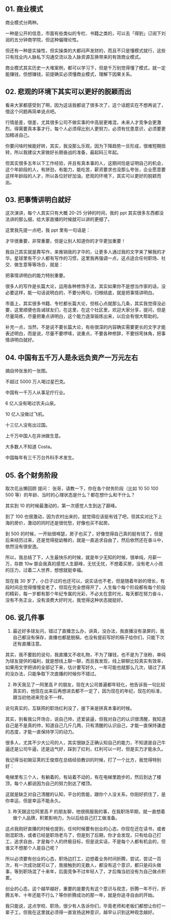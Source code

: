 ## 01. 商业模式
商业模式分两种。

一种是公开的信息，市面有些类似的专栏、书籍之类的，可以去「得到」订阅下刘润的五分钟商学院，但这种偏理论性。

但还有一种是实操性，但实操类的大都闷声发财的，而且不只是懂模式就行，这些只有找业内人脉私下沟通交流以及人脉资源互换带来的有效商业模式。

商业模式其实历史一大堆案例，都可以学习下，但是千万别觉得懂了模式，就一定能赚钱，但想赚钱，前提确实必须懂商业模式，理解下因果关系。

## 02. 悲观的环境下其实可以更好的脱颖而出

看来大家都感受到了啊，因为这话我都说了很多次了，这个话题实在不想再说了，借这个问题再简单说点吧。

行情是差，很差，尤其很多公司不做实事的中高层更难混，未来人才竞争会更激烈，得需要真本事才行，每个人必须得比别人更努力，必须有忧患意识，必须要更加精进自己。

你要问啥时候能好转，其实，我没那么乐观，因为下降趋势一旦形成，很难短期扭转，所以我建议大家做好长期奋战的准备，最起码三年起。

但其实很多五年以下工作经验，并且有真本事的人，这期间恰是证明自己的机会，这个年龄段的人，有拼劲，有能力，能吃苦，薪资要求也没那么夸张，企业愿意要这样年龄段的人才，所以各位好好加油，悲观的环境下，其实可以更好的脱颖而出。

## 03. 把事情讲明白就好

这次演讲，每个人其实只有大概 20-25 分钟的时间，我的 ppt 其实很多东西都没法讲的那么细，给大家直播的时候就可以讲的更细了。

这里我先提一点吧，我 ppt 里有一句话是：

才华很重要，非常重要，但是让别人知道你的才华更加重要！

我自己其实就是靠写作，来推销我的才华的，让更多人通过我的文字来了解我的才华。星球里有不少人都有写作的习惯，这里我再强调一点，这点适合任何职场、社交、做生意等等场合，就是：

把事情讲明白的能力特别重要。

很多人的写作是长篇大论，运用各种修饰手法，其实如果你不是想当作家的话，没必要这样，能一句话说明白的，不要分两句，归根结底，就是把事情讲明白。

市面上，其实很多书籍、专栏都长篇大论，但核心点就那么几条，其实我觉得没必要，这里顺便也告诫球友们，在这里，在这个社区里，欢迎大家分享，提问，但是尽量简练，尽量把重点讲明白，这个能力逐渐锻炼出来，以后会有很大帮助的。

补充一点，当然，不是说不要长篇大论，有些很深的内容确实需要更长的文字才能表述明白，而是说，尽量不要啰嗦，说重点，不要各种修辞，不要拐弯抹角，把事情讲明白就好。

## 04. 中国有五千万人是永远负资产一万元左右

摘自帅张发的一张图。

不超过 5000 万人喝过星巴克。

中国有一千万人从事足疗行业。

6 亿人没有喝过农夫山泉。

10 亿人没做过飞机。

十三亿人没有出过国。

上千万中国人在非洲做生意。

大多数人不知道 Costa。

中国每年有三千万台外科手术发生。

## 05. 各个财务阶段

取次花丛懒回顾 提问：  张哥，请教一下，你在各个财务阶段（比如 10 50 100 500 等）的年龄、当时的心理状态是什么？都在想什么和干什么？

其实到 10 的时候最激动的，第一次感觉人生到达了巅峰。

到了 100 也很激动，因为农村出来的，就觉得应该挺有钱了吧，但其实对比下上海的房价，激动的同时还是很忧愁，好像也买不起房。

到 500 的时候，一开始很嘚瑟，房子也买了，好像觉得自己真的挺有钱了，但是后来经历过来，还是觉得挺幼稚的，就是一直追求自由了，然后依然还在奋斗中，依然没有很安逸。

所以，我总结了下，人生最快乐的时候，就是年少无知的时候，很单纯，月薪一万，存款 10w 那会我真的感觉人生巅峰，无忧无忧，不想着买房，没有老人小孩的压力，过着二人世界，想想就挺幸福。

现在我 30 岁了，小日子过的也还可以，说实话也不老，但是随着年龄的增长，有段时间总觉得慢慢变老了，但现在完全想得开了，人生每个每个阶段都有每个阶段的精彩，每一岁都有那个年纪专属的光彩，不必太在意时光，每天都在努力奋斗，没有不务正业，没有浪费大好时光，我觉得这种状态就挺好。

## 06. 说几件事

1. 最近好多球友问，错过了直播怎么办，讲真，没办法，我直播没有录屏的，我自己都没有保存，直播也都是脱稿，也没有提前写好的稿子给你们，只能下次还有直播注意。

其实，我不要脸的说句，我直播又不收礼物，不为了赚钱，也不是为了涨粉，单纯为球友提供的福利，就是想线上聊一聊，而且我发现，线上聊聊比较真实有效率，如果用文字把讲的全部记下来，估计要写好久，一年可能也就那么几次，错过了真的没办法，只能争取下次直播的时候你不错过。

2. 昨天我见了一阿里高 P 的朋友，现在大公司普遍都年轻化，他告诉我一句比较真实的，他现在出来后再想进去都不一定了，因为现在的年纪，现在的标准，跟当初他进来完全不一样。

说句真实的，互联网的职场红利没了，接下来是拼真本事的时候。

其实，别看我公开场合，说自己帅，还爱装逼，但我对自己的认识很清醒，我知道自己是不是真的帅，知道自己几斤几两，只有清醒的认识自己，才能一直保持谦虚的态度，才能一直保持学习的动力。

很多人，尤其不少大公司的人，其实很缺乏正确认知自己的能力，不知道是自己牛逼还是公司牛逼，还是运气好，踩到了红利，红利可以一时，但是实力才能永久。

我记得当初豌豆荚的王俊煜在总结经验教训的时候，打了一个比方，我觉得特别好：

电梯里有三个人，有躺着的，有站着不动的，有在电梯里跑步的，然后到达了楼顶，每个人都说因为自己的努力到达了楼顶。

这就是缺乏对自己清醒的认知，平台的势能，跟你个人没关系，你刚好抓住了，是你幸运，但是幸运不能永久。

3. 昨天跟这位阿里高 P 的朋友聊，他很佩服我的事，在我职场早期，就一直想着做个人品牌，积累影响力，为以后给自己打工做准备。

这点我刚好直播的时候也提到，任何时候要有创业的心态，你现在还在读书，或者刚混职场，或者已经是职场老鸟了，但是到了后期，你才会发现，只有给自己打工，追求自由，才是每个人的终极目标，但是说实话，不是每个人都有机会的，但谁又不想那个人是自己呢？

所以必须要有创业的心态，职场边打工，边想着业务时间折腾，尝试，尝试一百次，有一次成功就可以了，我接触到的无数人，都没有这个意识，都只是闷头做事，等到职场混了十来年，后面竞争不过年轻人了，才后悔当初没有为自己做点积累。

创业的心态，这个越早越好，重要的是要先有这个意识与观念，折腾一年不行，折腾五年、十年还能不行么？等你折腾成功的那一年，就是你追寻自由的开始。

我只能说，这点学校、职场，很少有人告诉你们，毕竟老师和老板们都想让你打一辈子工，但我在这里就必须得一直宣扬这种意识，越早认识到这种观念越好。







